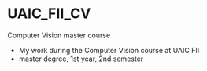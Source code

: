 # UAIC_FII_CV
Computer Vision master course

* My work during the Computer Vision course at UAIC FII
* master degree, 1st year, 2nd semester
